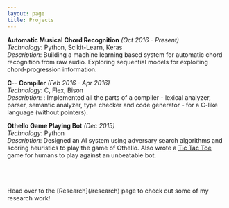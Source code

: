 ```yaml
---
layout: page
title: Projects
---
```


<strong>Automatic Musical Chord Recognition</strong> *(Oct 2016 - Present)* <br />
*Technology*: Python, Scikit-Learn, Keras
 <br/>
*Description*: Building a machine learning based system for automatic chord recognition from raw audio. Exploring sequential models for exploiting chord-progression information. 

<strong>C-- Compiler</strong> *(Feb 2016 - Apr 2016)* <br />
*Technology*: C, Flex, Bison
 <br/>
*Description*: : Implemented all the parts of a compiler - lexical analyzer, parser, semantic analyzer, type checker and code
generator - for a C-like language (without pointers). 

<strong>Othello Game Playing Bot</strong> *(Dec 2015)* <br />
*Technology*: Python
 <br/>
*Description*: Designed an AI system using adversary search algorithms and scoring heuristics to play the game of Othello. Also wrote a [Tic Tac Toe](http://tictactoeapp.herokuapp.com/) game for humans to play against an unbeatable bot. 


<br/>
<br/>
<br/>
Head over to the [Research](/research) page to check out some of my research work!
